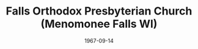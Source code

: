 ---
date: &id001 1967-09-14
end_date: null
location:
  address: W156 N7356 Pilgrim Road
  city: Menomonee Falls
  state: WI
minister:
- end: 1974-01-01
  name: George Haney
  start: 1968-01-01
  type: Pastor
- end: 2004-01-01
  name: Cornelius Tolsma
  start: 1974-01-01
  type: Pastor
- end: null
  name: Benjamin Snodgrass
  start: 2004-01-01
  type: Pastor
- end: 2001-01-01
  name: Eric Bristley
  start: 1998-01-01
  type: Associate Pastor
- end: 2012-01-01
  name: James Hoekstra
  start: 2002-01-01
  type: Associate Pastor
- end: 2008-01-01
  name: Michael Matossian
  start: 2006-01-01
  type: Associate Pastor
- end: null
  name: Jonathan B. Falk
  start: 2011-01-01
  type: Associate Pastor
ministers:
- George Haney
- Cornelius Tolsma
- Benjamin Snodgrass
- Eric Bristley
- James Hoekstra
- Michael Matossian
- Jonathan B. Falk
name: Falls Orthodox Presbyterian Church
names:
- end: null
  name: Falls Orthodox Presbyterian Church
  start: 1967-09-14
origination_date: *id001
raw_data: "WI    Menomonee Falls\nFalls Orthodox Presbyterian Church  (September 14,\
  \ 1967\u2013 )\nW156 N7356 Pilgrim Road\nPastors: George Haney, 1968\u201374\nCornelius\
  \ Tolsma, 1974\u20132004\nBenjamin Snodgrass, 2004\u2013\nAssoc. Pastors: Eric Bristley,\
  \ 1998\u20132001\nJames Hoekstra, 2002\u201312\nMichael Matossian, 2006\u20138\n\
  Jonathan B. Falk, 2011"
received_from: null
states:
- WI
status:
  active: true
  end_date: null
  reason: null
  received_from: null
  withdrawal_to: null
title: Falls Orthodox Presbyterian Church (Menomonee Falls WI)
year_established:
- 1967

---
